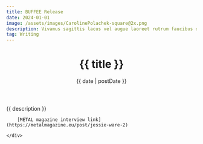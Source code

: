 ```yaml
---
title: BUFFEE Release
date: 2024-01-01
image: /assets/images/CarolinePolachek-square@2x.png
description: Vivamus sagittis lacus vel augue laoreet rutrum faucibus dolor auctor. Cras mattis consectetur purus sit amet fermentum. Nulla vitae elit libero, a pharetra augue. Aenean eu leo quam. Pellentesque ornare sem lacinia quam venenatis vestibulum.
tag: Writing
---
```



<header class="sectionMargin pt4">
    <h1 class="mb3 mt0">{{ title }}</h1>
    <time class="f6 ttu tracked gray">{{ date | postDate }}</time>
</header>



<div class="sectionMargin pb4">
    <div class="measure pt4">
        {{ description }}

        [METAL magazine interview link](https://metalmagazine.eu/post/jessie-ware-2)

    </div>
</div>